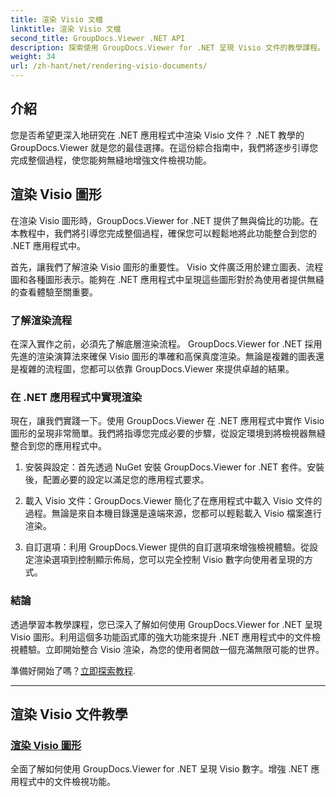 ```yaml
---
title: 渲染 Visio 文檔
linktitle: 渲染 Visio 文檔
second_title: GroupDocs.Viewer .NET API
description: 探索使用 GroupDocs.Viewer for .NET 呈現 Visio 文件的教學課程。了解如何輕鬆增強 .NET 應用程式中的文件檢視功能。
weight: 34
url: /zh-hant/net/rendering-visio-documents/
---
```

## 介紹

您是否希望更深入地研究在 .NET 應用程式中渲染 Visio 文件？ .NET 教學的 GroupDocs.Viewer 就是您的最佳選擇。在這份綜合指南中，我們將逐步引導您完成整個過程，使您能夠無縫地增強文件檢視功能。

## 渲染 Visio 圖形

在渲染 Visio 圖形時，GroupDocs.Viewer for .NET 提供了無與倫比的功能。在本教程中，我們將引導您完成整個過程，確保您可以輕鬆地將此功能整合到您的 .NET 應用程式中。

首先，讓我們了解渲染 Visio 圖形的重要性。 Visio 文件廣泛用於建立圖表、流程圖和各種圖形表示。能夠在 .NET 應用程式中呈現這些圖形對於為使用者提供無縫的查看體驗至關重要。

### 了解渲染流程

在深入實作之前，必須先了解底層渲染流程。 GroupDocs.Viewer for .NET 採用先進的渲染演算法來確保 Visio 圖形的準確和高保真度渲染。無論是複雜的圖表還是複雜的流程圖，您都可以依靠 GroupDocs.Viewer 來提供卓越的結果。

### 在 .NET 應用程式中實現渲染

現在，讓我們實踐一下。使用 GroupDocs.Viewer 在 .NET 應用程式中實作 Visio 圖形的呈現非常簡單。我們將指導您完成必要的步驟，從設定環境到將檢視器無縫整合到您的應用程式中。

1. 安裝與設定：首先透過 NuGet 安裝 GroupDocs.Viewer for .NET 套件。安裝後，配置必要的設定以滿足您的應用程式要求。

2. 載入 Visio 文件：GroupDocs.Viewer 簡化了在應用程式中載入 Visio 文件的過程。無論是來自本機目錄還是遠端來源，您都可以輕鬆載入 Visio 檔案進行渲染。

3. 自訂選項：利用 GroupDocs.Viewer 提供的自訂選項來增強檢視體驗。從設定渲染選項到控制顯示佈局，您可以完全控制 Visio 數字向使用者呈現的方式。

### 結論

透過學習本教學課程，您已深入了解如何使用 GroupDocs.Viewer for .NET 呈現 Visio 圖形。利用這個多功能函式庫的強大功能來提升 .NET 應用程式中的文件檢視體驗。立即開始整合 Visio 渲染，為您的使用者開啟一個充滿無限可能的世界。

準備好開始了嗎？[立即探索教程](./render-visio-figures/).

---

## 渲染 Visio 文件教學
### [渲染 Visio 圖形](./render-visio-figures/)
全面了解如何使用 GroupDocs.Viewer for .NET 呈現 Visio 數字。增強 .NET 應用程式中的文件檢視功能。